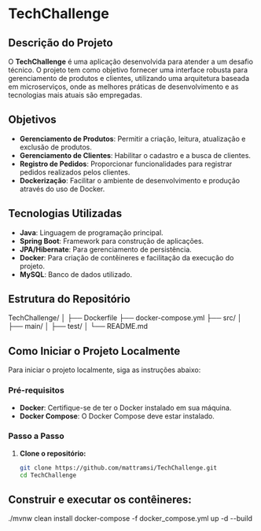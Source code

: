 # TechChallenge

## Descrição do Projeto

O **TechChallenge** é uma aplicação desenvolvida para atender a um desafio técnico. O projeto tem como objetivo fornecer uma interface robusta para gerenciamento de produtos e clientes, utilizando uma arquitetura baseada em microserviços, onde as melhores práticas de desenvolvimento e as tecnologias mais atuais são empregadas.

## Objetivos

- **Gerenciamento de Produtos**: Permitir a criação, leitura, atualização e exclusão de produtos.
- **Gerenciamento de Clientes**: Habilitar o cadastro e a busca de clientes.
- **Registro de Pedidos**: Proporcionar funcionalidades para registrar pedidos realizados pelos clientes.
- **Dockerização**: Facilitar o ambiente de desenvolvimento e produção através do uso de Docker.

## Tecnologias Utilizadas

- **Java**: Linguagem de programação principal.
- **Spring Boot**: Framework para construção de aplicações.
- **JPA/Hibernate**: Para gerenciamento de persistência.
- **Docker**: Para criação de contêineres e facilitação da execução do projeto.
- **MySQL**: Banco de dados utilizado.

## Estrutura do Repositório

TechChallenge/ │ ├── Dockerfile ├── docker-compose.yml ├── src/ │ ├── main/ │ ├── test/ │ └── README.md

## Como Iniciar o Projeto Localmente

Para iniciar o projeto localmente, siga as instruções abaixo:

### Pré-requisitos

- **Docker**: Certifique-se de ter o Docker instalado em sua máquina.
- **Docker Compose**: O Docker Compose deve estar instalado.

### Passo a Passo

1. **Clone o repositório:**

   ```bash
   git clone https://github.com/mattramsi/TechChallenge.git
   cd TechChallenge


## Construir e executar os contêineres:

./mvnw clean install
docker-compose -f docker_compose.yml up -d --build
